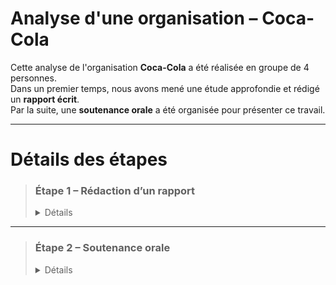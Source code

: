 # Analyse d'une organisation – Coca-Cola

Cette analyse de l'organisation **Coca-Cola** a été réalisée en groupe de 4 personnes.  
Dans un premier temps, nous avons mené une étude approfondie et rédigé un **rapport écrit**.  
Par la suite, une **soutenance orale** a été organisée pour présenter ce travail.

---

# Détails des étapes

> ### Étape 1 – Rédaction d’un rapport
> <details> <summary>Détails</summary>
>
>> Cette étape comprend un rapport contenant :  
>> - Les caractéristiques de l’organisation Coca-Cola  
>> - Le diagnostic externe de l’organisation Coca-Cola  
>> - La politique RSE (Responsabilité Sociétale des Entreprises) de Coca-Cola  
>>
>> 🔗 [Voir le rapport](https://github.com/yannislechevere/SAE-1.06/blob/master/dossier_CHAUVEL_LE-SECH_LE-CHEVERE_GUIGUE.pdf)
>
> </details>

---

> ### Étape 2 – Soutenance orale
> <details> <summary>Détails</summary>
>
>> Cette étape comprend le **diaporama** utilisé lors de la **soutenance orale** du rapport.  
>>
>> 🔗 [Voir le diaporama](https://github.com/yannislechevere/SAE-1.06/blob/master/dossier_CHAUVEL_LE-SECH_LE-CHEVERE_GUIGUE.pdf)
>
> </details>

